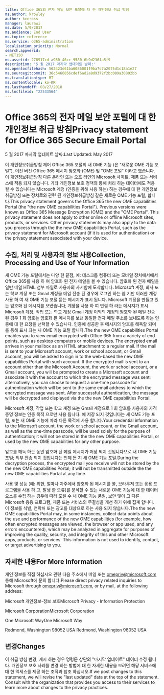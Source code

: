 ```yaml
---
title: Office 365의 전자 메일 보안 포털에 대 한 개인정보 취급 방침
ms.author: krowley
author: kccross
manager: laurawi
ms.date: 5/9/2017
ms.audience: End User
ms.topic: reference
ms.service: o365-administration
localization_priority: Normal
search.appverid:
- MET150
ms.assetid: 278917cd-a930-46cc-9580-6b9d2361a5f9
description: '5 월 2017 마지막 업데이트 날짜:'
ms.openlocfilehash: 562423d61ba6086001f9ba7c7a2075d1c18a1e27
ms.sourcegitcommit: 36c5466056cdef6ad2a8d9372f2bc009a30892bb
ms.translationtype: MT
ms.contentlocale: ko-KR
ms.lasthandoff: 08/27/2018
ms.locfileid: "22533564"
---
```

# <a name="privacy-statement-for-office-365-secure-email-portal"></a><span data-ttu-id="c412b-103">Office 365의 전자 메일 보안 포털에 대 한 개인정보 취급 방침</span><span class="sxs-lookup"><span data-stu-id="c412b-103">Privacy statement for Office 365 Secure Email Portal</span></span>

<span data-ttu-id="c412b-104">5 월 2017 마지막 업데이트 날짜:</span><span class="sxs-lookup"><span data-stu-id="c412b-104">Last Updated: May 2017</span></span>
  
<span data-ttu-id="c412b-p101">이 개인정보취급방침 제어 Office 365 포털의 새 OME 기능 (은 "새로운 OME 기능 포털"). 이전 버전 Office 365 메시지 암호화 (OME) 및 "OME 포털" 이라고 했습니다. 이 개인정보취급방침 다른 온라인 또는 오프 라인의 Microsoft 사이트, 제품 또는 서비스에 적용 되지 않습니다. 기타 개인정보 보호 정책의 통해 처리 하는 데이터에도 적용 될 수 있습니다는 Microsoft 계정 (인증을 위해 사용 하는) 하는 경우에 대 한 개인정보취급방침 또는 장치로와 관련 된 개인정보취급방침 같은 새로운 OME 기능 포털, 합니다.</span><span class="sxs-lookup"><span data-stu-id="c412b-p101">This privacy statement governs the Office 365 the new OME capabilities Portal (the "the new OME capabilities Portal"). Previous versions were known as Office 365 Message Encryption (OME) and the "OME Portal". This privacy statement does not apply to other online or offline Microsoft sites, products, or services. Other privacy statements may also apply to the data you process through the the new OME capabilities Portal, such as the privacy statement for Microsoft account (if it is used for authentication) or the privacy statement associated with your device.</span></span>
  
## <a name="collection-processing-and-use-of-your-information"></a><span data-ttu-id="c412b-109">수집, 처리 및 사용자의 정보 사용</span><span class="sxs-lookup"><span data-stu-id="c412b-109">Collection, Processing and Use of Your Information</span></span>

<span data-ttu-id="c412b-p102">새 OME 기능 포털에서는 다양 한 끝점, 예: 데스크톱 컴퓨터 또는 모바일 장치에서에서 Office 365를 사용 하 여 암호화 된 전자 메일을 볼 수 있습니다. 암호화 된 전자 메일을 일반 메일 HTML 첨부 파일로 사용자의 사서함에 도착합니다. Microsoft 계정, 회사 또는 학교 계정 또는 Gmail 계정을 메일 전송 된 경우에 로그인 하는 웹 기반 이러한 계정 사용 하 여 새 OME 기능 포털 묻는 메시지가 표시 됩니다. Microsoft 계정을 만들고 있는 암호화 된 메시지를 보냈습니다; 계정을 사용 하 여 연결 하 라는 메시지가 표시 Microsoft 계정, 작업 또는 학교 계정 Gmail 계정 이외의 계정의 암호화 된 메일 전송 된 경우 1 회 암호는 암호화 된 메시지를 보낸 동일한 전자 메일 주소를 보내도록 하는 인증에 대 한 요청을 선택할 수 있습니다. 인증에 성공한 후 메시지의 암호를 해독할 되며를 통해 표시 되는 새 OME 기능 포털 합니다.</span><span class="sxs-lookup"><span data-stu-id="c412b-p102">The the new OME capabilities Portal enables you to view email encrypted with Office 365 from a variety of end points, such as desktop computers or mobile devices. The encrypted email arrives in your mailbox as an HTML attachment to a regular mail. If the mail is sent to your Microsoft account, work or school account, or Gmail account, you will be asked to sign in to the web-based the new OME capabilities Portal with such account. If the encrypted mail is sent to an account other than the Microsoft Account, the work or school account, or a Gmail account, you will be prompted to create a Microsoft account and associate it with the account to which the encrypted message was sent; alternatively, you can choose to request a one-time passcode for authentication which will be sent to the same email address to which the encrypted message was sent. After successful authentication, the message will be decrypted and displayed via the the new OME capabilities Portal.</span></span>
  
<span data-ttu-id="c412b-115">Microsoft 계정, 작업 또는 학교 계정 또는 Gmail 계정으로 1 회 암호를 사용자의 자격 증명 정보는 인증 목적 으로만 사용 됩니다. 에 저장 되지 것입니다는 새 OME 기능 포털, 또는 새 OME 기능에 따라 다른 목적에 사용 합니다.</span><span class="sxs-lookup"><span data-stu-id="c412b-115">Your credential information to the Microsoft account, the work or school account, or the Gmail account, as well as the one-time passcode, will be used solely for the purpose of authentication; it will not be stored in the the new OME capabilities Portal, or used by the new OME capabilities for any other purpose.</span></span>
  
<span data-ttu-id="c412b-116">암호를 해독 하는 동안 암호화 된 메일 메시지가 저장 되지 것입니다으로 새 OME 기능 포털; 외부 전송 되지 것입니다는 언제 든 지 새 OME 기능 포털.</span><span class="sxs-lookup"><span data-stu-id="c412b-116">During the decryption process, the encrypted mail you receive will not be stored by the the new OME capabilities Portal; it will not be transmitted outside the the new OME capabilities Portal at any time.</span></span>
  
<span data-ttu-id="c412b-p103">사용 및 성능 (예: 위한, 얼마나 자주에서 암호화 된 메시지를 볼, 브라우저 또는 응용 프로그램을 사용 하 고, 발생 한 오류)를 분석할 수 있는 새로운 OME 기능에 대 한 데이터 요소를 수집 하는 경우에 따라 포털 수 새 OME 기능 품질, 보안 및이 고 다른 Microsoft 응용 프로그램, 제품 또는 서비스의 무결성을 개선 하기 위해 집계 합니다. 이 정보를 식별, 연락처 또는 광고를 대상으로 하는 사용 되지 않습니다.</span><span class="sxs-lookup"><span data-stu-id="c412b-p103">The the new OME capabilities Portal may, in some instances, collect data points about the use and performance of the new OME capabilities (for example, how often encrypted messages are viewed, the browser or app used, and any errors encountered), which may be analyzed in aggregate for purposes of improving the quality, security, and integrity of this and other Microsoft apps, products, or services. This information is not used to identify, contact, or target advertising to you.</span></span>
  
## <a name="for-more-information"></a><span data-ttu-id="c412b-119">자세한 내용</span><span class="sxs-lookup"><span data-stu-id="c412b-119">For More Information</span></span>

<span data-ttu-id="c412b-120">개인 정보를 직접 하십시오 관련 다음 주소에서 메일 또는 [omepriv@microsoft.com](mailto:omepriv@microsoft.com)통해 Microsoft에 문의 합니다.</span><span class="sxs-lookup"><span data-stu-id="c412b-120">Please direct privacy related inquiries to Microsoft through [omepriv@microsoft.com](mailto:omepriv@microsoft.com), or by mail, at the following address:</span></span>
  
<span data-ttu-id="c412b-121">Microsoft 개인정보-정보 보호</span><span class="sxs-lookup"><span data-stu-id="c412b-121">Microsoft Privacy - Information Protection</span></span>
  
<span data-ttu-id="c412b-122">Microsoft Corporation</span><span class="sxs-lookup"><span data-stu-id="c412b-122">Microsoft Corporation</span></span>
  
<span data-ttu-id="c412b-123">One Microsoft Way</span><span class="sxs-lookup"><span data-stu-id="c412b-123">One Microsoft Way</span></span>
  
<span data-ttu-id="c412b-124">Redmond, Washington 98052 USA
</span><span class="sxs-lookup"><span data-stu-id="c412b-124">Redmond, Washington 98052 USA</span></span>
  
## <a name="changes"></a><span data-ttu-id="c412b-125">변경</span><span class="sxs-lookup"><span data-stu-id="c412b-125">Changes</span></span>

<span data-ttu-id="c412b-p104">이 취급 방침 변경, 게시 하는 경우 명령문 상단의 "마지막 업데이트" 데이터 수정 됩니다. 개인정보 보호 사례를 변경 하는 방법에 대 한 자세한 내용을 보려면 해당 서비스에 대 한 액세스를 제공 하는 조직과 참조 하십시오.</span><span class="sxs-lookup"><span data-stu-id="c412b-p104">If we post changes to this statement, we will revise the "last updated" data at the top of the statement. Consult with the organization that provides you access to their services to learn more about changes to the privacy practices.</span></span>
  

